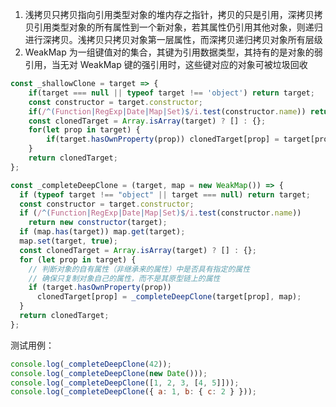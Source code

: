 1. 浅拷贝只拷贝指向引用类型对象的堆内存之指针，拷贝的只是引用，深拷贝拷贝引用类型对象的所有属性到一个新对象，若其属性仍引用其他对象，则递归进行深拷贝。浅拷贝只拷贝对象第一层属性，而深拷贝递归拷贝对象所有层级
2. WeakMap 为一组键值对的集合，其键为引用数据类型，其持有的是对象的弱引用，当无对 WeakMap 键的强引用时，这些键对应的对象可被垃圾回收

```JavaScript
const _shallowClone = target => {
    if(target === null || typeof target !== 'object') return target;
    const constructor = target.constructor;
    if(/^(Function|RegExp|Date|Map|Set)$/i.test(constructor.name)) return target;
    const clonedTarget = Array.isArray(target) ? [] : {};
    for(let prop in target) {
        if(target.hasOwnProperty(prop)) clonedTarget[prop] = target[prop];
    }
    return clonedTarget;
};
```

```js
const _completeDeepClone = (target, map = new WeakMap()) => {
  if (typeof target !== "object" || target === null) return target;
  const constructor = target.constructor;
  if (/^(Function|RegExp|Date|Map|Set)$/i.test(constructor.name))
    return new constructor(target);
  if (map.has(target)) map.get(target);
  map.set(target, true);
  const clonedTarget = Array.isArray(target) ? [] : {};
  for (let prop in target) {
	// 判断对象的自有属性（非继承来的属性）中是否具有指定的属性
	// 确保只复制对象自己的属性，而不是其原型链上的属性
    if (target.hasOwnProperty(prop))
      clonedTarget[prop] = _completeDeepClone(target[prop], map);
  }
  return clonedTarget;
};
```

测试用例：

```js
console.log(_completeDeepClone(42));
console.log(_completeDeepClone(new Date()));
console.log(_completeDeepClone([1, 2, 3, [4, 5]]));
console.log(_completeDeepClone({ a: 1, b: { c: 2 } }));
```

